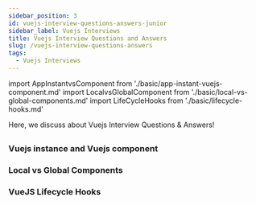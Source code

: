 ```yaml
---
sidebar_position: 3
id: vuejs-interview-questions-answers-junior
sidebar_label: Vuejs Interviews
title: Vuejs Interview Questions and Answers
slug: /vuejs-interview-questions-answers
tags:
  - Vuejs Interviews
---
```


import AppInstantvsComponent from './basic/app-instant-vuejs-component.md'
import LocalvsGlobalComponent from './basic/local-vs-global-components.md'
import LifeCycleHooks from './basic/lifecycle-hooks.md'


Here, we discuss about Vuejs Interview Questions & Answers!

## 

<div className="interview">

  ### Vuejs instance and Vuejs component
 <AppInstantvsComponent />
</div>

<div className="interview">

  ### Local vs Global Components
 <LocalvsGlobalComponent />
</div>

<div className="interview">

  ### VueJS Lifecycle Hooks
 <LifeCycleHooks />
</div>